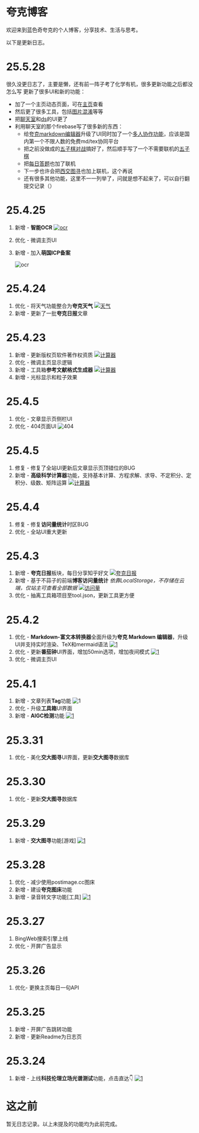 # 夸克博客

欢迎来到蓝色奇夸克的个人博客，分享技术、生活与思考。

以下是更新日志。

# 25.5.28
很久没更日志了，主要是懒，还有前一阵子考了化学有机，很多更新功能之后都没怎么写
更新了很多UI和新的功能：
- 加了一个主页动态页面，可在[主页](https://lsqkk.github.io)查看
- 然后更了很多工具，包括[图片混淆](https://lsqkk.github.io/tool/tphx)等等
- 把[聊天室](https://lsqkk.github.io/chat)和[ds](https://lsqkk.github.io/ds)的UI更了
- 利用聊天室的那个firebase写了很多新的东西：
  - 给[夸克markdown编辑器](https://lsqkk.github.io/tool/tool-md)升级了UI同时加了一个[多人协作功能](https://lsqkk.github.io/tool/co-md)，应该是国内第一个不限人数的免费md/tex协同平台
  - 把之前没做成的[五子棋对战](https://lsqkk.github.io/games/5ziqi)搞好了，然后顺手写了一个不需要联机的[五子棋](https://lsqkk.github.io/games/5ziqi-p)
  - 把[每日答题](https://lsqkk.github.io/games/dati)也加了联机
  - 下一步也许会把[西交图寻](https://lsqkk.github.io/games/xjtx)也加上联机，这个再说
  - 还有很多其他功能，这里不一一列举了，问就是想不起来了，可以自行翻提交记录（）

# 25.4.25
1. 新增 - **智能OCR**
   [![ocr](https://cdn.jsdelivr.net/gh/lsqkk/image@main/20250425234201528.png)](https://lsqkk.github.io/tool/ocr.html)
2. 优化 - 微调主页UI
3. 新增 - 加入**萌国ICP备案**

   ![ocr](https://cdn.jsdelivr.net/gh/lsqkk/image@main/20250425234319953.png)
   
# 25.4.24
1. 优化 - 将天气功能整合为**夸克天气**
   [![天气](https://cdn.jsdelivr.net/gh/lsqkk/image@main/20250425233958281.png)](https://lsqkk.github.io/tool/weather.html)
2. 新增 - 更新了一批**夸克日报**文章
   
# 25.4.23
1. 新增 - 更新版权页软件著作权资质
   [![计算器](https://cdn.jsdelivr.net/gh/lsqkk/image@main/20250423223555415.png)](https://lsqkk.github.io/post.html?file=copyright.md)
2. 优化 - 微调主页显示逻辑
3. 新增 - 工具箱**参考文献格式生成器**
   [![计算器](https://cdn.jsdelivr.net/gh/lsqkk/image@main/20250423223438315.png)](https://lsqkk.github.io/tool/ref.html)
4. 新增 - 光标显示和粒子效果
   
# 25.4.5
1. 优化 - 文章显示页侧栏UI
2. 优化 - 404页面UI
   ![404](https://cdn.jsdelivr.net/gh/lsqkk/image@main/20250406213856216.png)
# 25.4.5
1. 修复 - 修复了全站UI更新后文章显示页顶错位的BUG
2. 新增 - **高级科学计算器**功能，支持基本计算、方程求解、求导、不定积分、定积分、级数、矩阵运算
      [![计算器](https://cdn.jsdelivr.net/gh/lsqkk/image@main/20250406213509565.png)](https://lsqkk.github.io/tool/calculator.html)
# 25.4.4
1. 修复 - 修复**访问量统计**时区BUG
2. 优化 - 全站UI重大更新

# 25.4.3
1. 新增 - **夸克日报**板块，每日分享知乎好文
   [![夸克日报](https://cdn.jsdelivr.net/gh/lsqkk/image@main/20250403201933825.png)](https://lsqkk.github.io/daily)
2. 新增 - 基于不蒜子的前端**博客访问量统计**
   *依靠LocalStorage，不存储在云端，仅站主可查看全部数据*
   [![访问量](https://cdn.jsdelivr.net/gh/lsqkk/image@main/20250403202110406.png)](https://lsqkk.github.io/stats.html)
3. 优化 - 抽离工具箱项目至tool.json，更新工具更方便
# 25.4.2
1. 优化 - **Markdown-富文本转换器**全面升级为**夸克 Markdown 编辑器**，升级UI并支持实时渲染、TeX和mermaid语法
   [![1](https://cdn.jsdelivr.net/gh/lsqkk/image@main/20250402113721166.png)](https://lsqkk.github.io/tool/tool-md.html)
2. 优化 - 更新**番茄钟**UI界面，增加50min选项，增加夜间模式
   [![1](https://cdn.jsdelivr.net/gh/lsqkk/image@main/20250402145833893.png)](https://lsqkk.github.io/tool/pomodoro.html)
3. 优化 - 微调主页UI
# 25.4.1
1. 新增 - 文章列表**Tag**功能
   ![1](https://cdn.jsdelivr.net/gh/lsqkk/image@main/20250401164653138.png)
2. 优化 - 升级**工具箱**UI界面
3. 新增 - **AIGC检测**功能
  [![1](https://cdn.jsdelivr.net/gh/lsqkk/image@main/IMG_20250401_221432.jpg)](https://lsqkk.github.io/tool/aigc.html)
# 25.3.31
1. 优化 - 美化**交大图寻**UI界面，更新**交大图寻**数据库

# 25.3.30
1. 优化 - 更新**交大图寻**数据库

# 25.3.29
1. 新增 - **交大图寻**功能[游戏]
     [![1](https://lsqkk.github.io/games/8.png)](https://lsqkk.github.io/games/xjtx)
   
# 25.3.28
1. 优化 - 减少使用postimage.cc图床
2. 新增 - 建设**夸克图床**功能
3. 新增 - 录音转文字功能[工具]
  [![1](https://cdn.jsdelivr.net/gh/lsqkk/image@main/20250328202102461.png)](https://lsqkk.github.io/tool/tool-audio2txt.html)

# 25.3.27
1. BingWeb搜索引擎上线
2. 优化 - 开屏广告显示

# 25.3.26
1. 优化- 更换主页每日一句API

# 25.3.25
1. 新增 - 开屏广告跳转功能
2. 新增 - 更新Readme为日志页

# 25.3.24
1. 新增 - 上线**科技伦理立场光谱测试**功能，点击直达👇
[![1](https://i.postimg.cc/MKdcZ4cm/image.png)](https://lsqkk.github.io/tool/estest)

# 这之前
暂无日志记录。以上未提及的功能均为此前完成。
